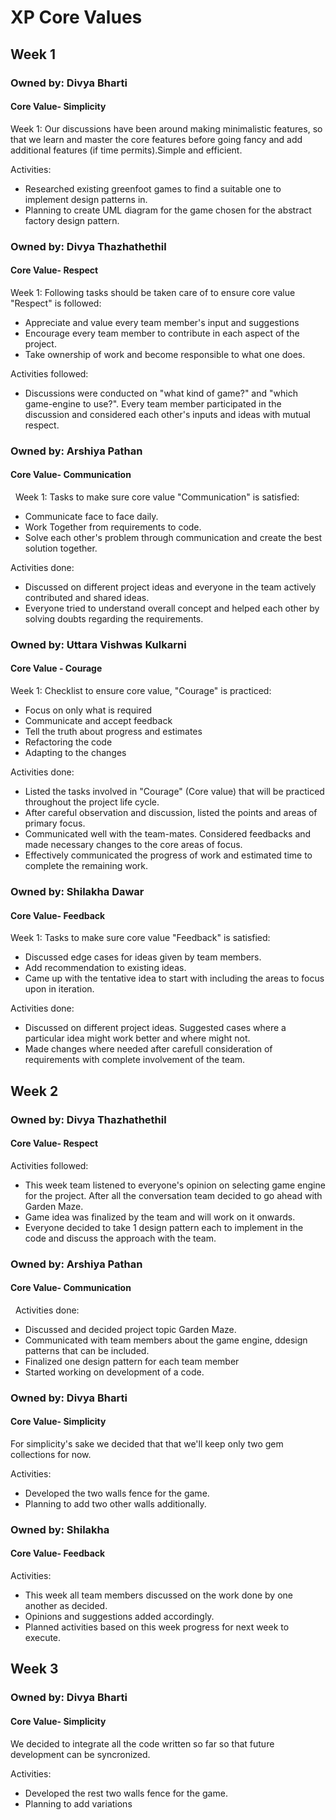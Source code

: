 # XP Core Values

## Week 1

### Owned by: Divya Bharti
#### Core Value- Simplicity

Week 1: Our discussions have been around making minimalistic features, so that we learn and master the core features before going fancy and add additional features (if time permits).Simple and efficient.

Activities:
* Researched existing greenfoot games to find a suitable one to implement design patterns in.
* Planning to create UML diagram for the game chosen for the abstract factory design pattern.




### Owned by: Divya Thazhathethil
#### Core Value- Respect

Week 1: Following tasks should be taken care of to ensure core value "Respect" is followed:
* Appreciate and value every team member's input and suggestions
* Encourage every team member to contribute in each aspect of the project.
* Take ownership of work and become responsible to what one does.

Activities followed:
* Discussions were conducted on "what kind of game?" and "which game-engine to use?". Every team member participated in the discussion and considered each other's inputs and ideas with mutual respect.

### Owned by: Arshiya Pathan
#### Core Value- Communication
 
Week 1: Tasks to make sure core value "Communication" is satisfied:
* Communicate face to face daily.
* Work Together from requirements to code.
* Solve each other's problem through communication and create the best solution together.


Activities done:
* Discussed on different project ideas and everyone in the team actively contributed and shared ideas. 
* Everyone tried to understand overall concept and helped each other by solving doubts regarding the requirements. 

### Owned by: Uttara Vishwas Kulkarni
#### Core Value - Courage
Week 1: Checklist to ensure core value, "Courage" is practiced:
* Focus on only what is required
* Communicate and accept feedback
* Tell the truth about progress and estimates
* Refactoring the code
* Adapting to the changes

Activities done:
* Listed the tasks involved in "Courage" (Core value) that will be practiced throughout the project life cycle.
* After careful observation and discussion, listed the points and areas of primary focus.
* Communicated well with the team-mates. Considered feedbacks and made necessary changes to the core areas of focus.
* Effectively communicated the progress of work and estimated time to complete the remaining work.

### Owned by: Shilakha Dawar
#### Core Value- Feedback

Week 1: Tasks to make sure core value "Feedback" is satisfied:
* Discussed edge cases for ideas given by team members.
* Add recommendation to existing ideas.
* Came up with the tentative idea to start with including the areas to focus upon in iteration. 

Activities done:
* Discussed on different project ideas. Suggested cases where a particular idea might work better and where might not. 
* Made changes where needed after carefull consideration of requirements with complete involvement of the team. 




## Week 2

### Owned by: Divya Thazhathethil
#### Core Value- Respect

Activities followed:
* This week team listened to everyone's opinion on selecting game engine for the project. After all the conversation team decided to go ahead with Garden Maze.
* Game idea was finalized by the team and will work on it onwards.
* Everyone decided to take 1 design pattern each to implement in the code and discuss the approach with the team.


### Owned by: Arshiya Pathan
#### Core Value- Communication
 
Activities done: 
* Discussed and decided project topic Garden Maze. 
* Communicated with team members about the game engine, ddesign patterns that can be included.
* Finalized one design pattern for each team member
* Started working on development of a code.


### Owned by: Divya Bharti
#### Core Value- Simplicity

For simplicity's sake we decided that that we'll keep only two gem collections for now.

Activities:
* Developed the two  walls fence for the game. 
* Planning to add two other walls additionally.

### Owned by: Shilakha
#### Core Value- Feedback


Activities:
* This week all team members discussed on the work done by one another as decided. 
* Opinions and suggestions added accordingly.
* Planned activities based on this week progress for next week to execute.


## Week 3

### Owned by: Divya Bharti
#### Core Value- Simplicity

We decided to integrate all the code written so far so that future development can be syncronized. 

Activities:
* Developed the rest two  walls fence for the game. 
* Planning to add variations




